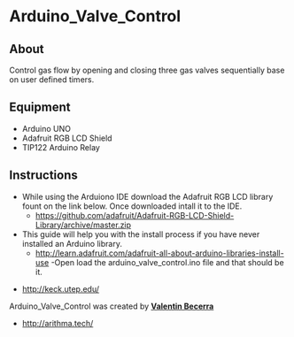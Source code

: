 # Arduino_Valve_Control

## About
Control gas flow by opening and closing three gas valves sequentially base on user defined timers.

## Equipment
- Arduino UNO
- Adafruit RGB LCD Shield
- TIP122 Arduino Relay

## Instructions
- While using the Arduiono IDE download the Adafruit RGB LCD library fount on the link below. Once downloaded intall it to the IDE. 
  * https://github.com/adafruit/Adafruit-RGB-LCD-Shield-Library/archive/master.zip
- This guide will help you with the install process if you have never installed an Arduino library.
  * http://learn.adafruit.com/adafruit-all-about-arduino-libraries-install-use
 -Open load the arduino_valve_control.ino file and that should be it.

* http://keck.utep.edu/

Arduino_Valve_Control was created by **[Valentin Becerra](http://arithma.tech/)**

* http://arithma.tech/
